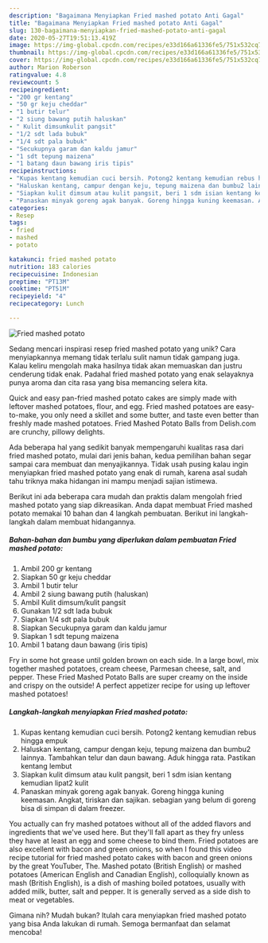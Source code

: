 ```yaml
---
description: "Bagaimana Menyiapkan Fried mashed potato Anti Gagal"
title: "Bagaimana Menyiapkan Fried mashed potato Anti Gagal"
slug: 130-bagaimana-menyiapkan-fried-mashed-potato-anti-gagal
date: 2020-05-27T19:51:13.419Z
image: https://img-global.cpcdn.com/recipes/e33d166a61336fe5/751x532cq70/fried-mashed-potato-foto-resep-utama.jpg
thumbnail: https://img-global.cpcdn.com/recipes/e33d166a61336fe5/751x532cq70/fried-mashed-potato-foto-resep-utama.jpg
cover: https://img-global.cpcdn.com/recipes/e33d166a61336fe5/751x532cq70/fried-mashed-potato-foto-resep-utama.jpg
author: Marion Roberson
ratingvalue: 4.8
reviewcount: 5
recipeingredient:
- "200 gr kentang"
- "50 gr keju cheddar"
- "1 butir telur"
- "2 siung bawang putih haluskan"
- " Kulit dimsumkulit pangsit"
- "1/2 sdt lada bubuk"
- "1/4 sdt pala bubuk"
- "Secukupnya garam dan kaldu jamur"
- "1 sdt tepung maizena"
- "1 batang daun bawang iris tipis"
recipeinstructions:
- "Kupas kentang kemudian cuci bersih. Potong2 kentang kemudian rebus hingga empuk"
- "Haluskan kentang, campur dengan keju, tepung maizena dan bumbu2 lainnya. Tambahkan telur dan daun bawang. Aduk hingga rata. Pastikan kentang lembut"
- "Siapkan kulit dimsum atau kulit pangsit, beri 1 sdm isian kentang kemudian lipat2 kulit"
- "Panaskan minyak goreng agak banyak. Goreng hingga kuning keemasan. Angkat, tiriskan dan sajikan. sebagian yang belum di goreng bisa di simpan di dalam freezer."
categories:
- Resep
tags:
- fried
- mashed
- potato

katakunci: fried mashed potato 
nutrition: 183 calories
recipecuisine: Indonesian
preptime: "PT13M"
cooktime: "PT51M"
recipeyield: "4"
recipecategory: Lunch

---
```



![Fried mashed potato](https://img-global.cpcdn.com/recipes/e33d166a61336fe5/751x532cq70/fried-mashed-potato-foto-resep-utama.jpg)

Sedang mencari inspirasi resep fried mashed potato yang unik? Cara menyiapkannya memang tidak terlalu sulit namun tidak gampang juga. Kalau keliru mengolah maka hasilnya tidak akan memuaskan dan justru cenderung tidak enak. Padahal fried mashed potato yang enak selayaknya punya aroma dan cita rasa yang bisa memancing selera kita.

Quick and easy pan-fried mashed potato cakes are simply made with leftover mashed potatoes, flour, and egg. Fried mashed potatoes are easy-to-make, you only need a skillet and some butter, and taste even better than freshly made mashed potatoes. Fried Mashed Potato Balls from Delish.com are crunchy, pillowy delights.

Ada beberapa hal yang sedikit banyak mempengaruhi kualitas rasa dari fried mashed potato, mulai dari jenis bahan, kedua pemilihan bahan segar sampai cara membuat dan menyajikannya. Tidak usah pusing kalau ingin menyiapkan fried mashed potato yang enak di rumah, karena asal sudah tahu triknya maka hidangan ini mampu menjadi sajian istimewa.


Berikut ini ada beberapa cara mudah dan praktis dalam mengolah fried mashed potato yang siap dikreasikan. Anda dapat membuat Fried mashed potato memakai 10 bahan dan 4 langkah pembuatan. Berikut ini langkah-langkah dalam membuat hidangannya.

<!--inarticleads1-->

##### Bahan-bahan dan bumbu yang diperlukan dalam pembuatan Fried mashed potato:

1. Ambil 200 gr kentang
1. Siapkan 50 gr keju cheddar
1. Ambil 1 butir telur
1. Ambil 2 siung bawang putih (haluskan)
1. Ambil  Kulit dimsum/kulit pangsit
1. Gunakan 1/2 sdt lada bubuk
1. Siapkan 1/4 sdt pala bubuk
1. Siapkan Secukupnya garam dan kaldu jamur
1. Siapkan 1 sdt tepung maizena
1. Ambil 1 batang daun bawang (iris tipis)


Fry in some hot grease until golden brown on each side. In a large bowl, mix together mashed potatoes, cream cheese, Parmesan cheese, salt, and pepper. These Fried Mashed Potato Balls are super creamy on the inside and crispy on the outside! A perfect appetizer recipe for using up leftover mashed potatoes! 

<!--inarticleads2-->

##### Langkah-langkah menyiapkan Fried mashed potato:

1. Kupas kentang kemudian cuci bersih. Potong2 kentang kemudian rebus hingga empuk
1. Haluskan kentang, campur dengan keju, tepung maizena dan bumbu2 lainnya. Tambahkan telur dan daun bawang. Aduk hingga rata. Pastikan kentang lembut
1. Siapkan kulit dimsum atau kulit pangsit, beri 1 sdm isian kentang kemudian lipat2 kulit
1. Panaskan minyak goreng agak banyak. Goreng hingga kuning keemasan. Angkat, tiriskan dan sajikan. sebagian yang belum di goreng bisa di simpan di dalam freezer.


You actually can fry mashed potatoes without all of the added flavors and ingredients that we&#39;ve used here. But they&#39;ll fall apart as they fry unless they have at least an egg and some cheese to bind them. Fried potatoes are also excellent with bacon and green onions, so when I found this video recipe tutorial for fried mashed potato cakes with bacon and green onions by the great YouTuber, The. Mashed potato (British English) or mashed potatoes (American English and Canadian English), colloquially known as mash (British English), is a dish of mashing boiled potatoes, usually with added milk, butter, salt and pepper. It is generally served as a side dish to meat or vegetables. 

Gimana nih? Mudah bukan? Itulah cara menyiapkan fried mashed potato yang bisa Anda lakukan di rumah. Semoga bermanfaat dan selamat mencoba!
